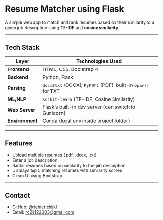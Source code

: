 # Resume Matcher using Flask

A simple web app to match and rank resumes based on their similarity to a given job description using **TF-IDF** and **cosine similarity**.

---

## Tech Stack

| Layer         | Technologies Used                                            |
|---------------|--------------------------------------------------------------|
| **Frontend**  | HTML, CSS, Bootstrap 4                                       |
| **Backend**   | Python, Flask                                                |
| **Parsing**   | `docx2txt` (DOCX), `PyPDF2` (PDF), built-in `open()` for TXT |
| **ML/NLP**    | `scikit-learn` (TF-IDF, Cosine Similarity)                   |
| **Web Server**| Flask’s built-in dev server (can switch to Gunicorn)         |
| **Environment** | Conda (local env inside project folder)                   |

---

## Features

- Upload multiple resumes (.pdf, .docx, .txt)
- Enter a job description
- Ranks resumes based on similarity to the job description
- Displays top 5 matching resumes with similarity scores
- Clean UI using Bootstrap

---

## Contact

- GitHub: [@richierichijkl](https://github.com/richierichijkl)
- Email: rc28122003@gmail.com

